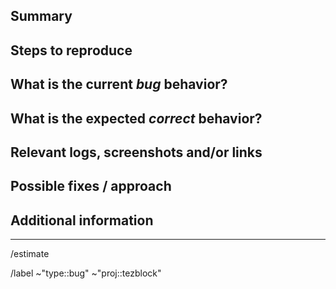 <!---
1. Before opening a new issue, make sure it isn't a duplicate.

2. Include the name of the affected component, eg: account-transaction-list or scan-address

3. Fill all proposed paragraphs (even with NA, if nothing available)
--->

## Summary

<!--- Summarize the bug encountered concisely --->

## Steps to reproduce

<!--- How one can reproduce the issue - this is very important --->

## What is the current _bug_ behavior?

<!--- What actually happens --->

## What is the expected _correct_ behavior?

<!--- What you should see instead --->

## Relevant logs, screenshots and/or links

<!--- Paste any relevant logs - please use code blocks (```) to format console output,
logs, and code as it's tough to read otherwise. --->

## Possible fixes / approach

<!--- If you can, link to the line of code that might be responsible for the problem or describe how to solve it  --->

## Additional information

<!--- anything that might be important for whoever works with this issue  --->

---

<!--- if you know already how long it takes, add an estimate eg. 2h or 1d --->

/estimate

<!--- these standard labels will be added to this issue>--->

/label ~"type::bug" ~"proj::tezblock"
